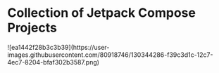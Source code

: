 <h1>Collection of Jetpack Compose  Projects </h1>
![ea1442f28b3c3b39](https://user-images.githubusercontent.com/80918746/130344286-f39c3d1c-12c7-4ec7-8204-bfaf302b3587.png)



